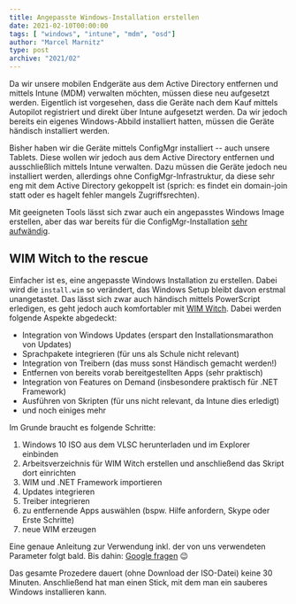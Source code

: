 ```yaml
---
title: Angepasste Windows-Installation erstellen
date: 2021-02-10T00:00:00
tags: [ "windows", "intune", "mdm", "osd"]
author: "Marcel Marnitz"
type: post
archive: "2021/02"
---
```


Da wir unsere mobilen Endgeräte aus dem Active Directory entfernen und mittels Intune (MDM) verwalten möchten, müssen diese neu aufgesetzt werden. Eigentlich ist vorgesehen, dass die Geräte nach dem Kauf mittels Autopilot registriert und direkt über Intune aufgesetzt werden. Da wir jedoch bereits ein eigenes Windows-Abbild installiert hatten, müssen die Geräte händisch installiert werden.

<!--more-->

Bisher haben wir die Geräte mittels ConfigMgr installiert -- auch unsere Tablets. Diese wollen wir jedoch aus dem Active Directory entfernen und ausschließlich mittels Intune verwalten. Dazu müssen die Geräte jedoch neu installiert werden, allerdings ohne ConfigMgr-Infrastruktur, da diese sehr eng mit dem Active Directory gekoppelt ist (sprich: es findet ein domain-join statt oder es hagelt fehler mangels Zugriffsrechten). 

Mit geeigneten Tools lässt sich zwar auch ein angepasstes Windows Image erstellen, aber das war bereits für die ConfigMgr-Installation [sehr aufwändig](/tutorials/sccm/osd/manual-capture/).

## WIM Witch to the rescue

Einfacher ist es, eine angepasste Windows Installation zu erstellen. Dabei wird die `install.wim` so verändert, das Windows Setup bleibt davon erstmal unangetastet. Das lässt sich zwar auch händisch mittels PowerScript erledigen, es geht jedoch auch komfortabler mit [WIM Witch](https://www.powershellgallery.com/packages/WIMWitch). Dabei werden folgende Aspekte abgedeckt:

* Integration von Windows Updates (erspart den Installationsmarathon von Updates)
* Sprachpakete integrieren (für uns als Schule nicht relevant)
* Integration von Treibern (das muss sonst Händisch gemacht werden!)
* Entfernen von bereits vorab bereitgestellten Apps (sehr praktisch)
* Integration von Features on Demand (insbesondere praktisch für .NET Framework)
* Ausführen von Skripten (für uns nicht relevant, da Intune dies erledigt)
* und noch einiges mehr

Im Grunde braucht es folgende Schritte:

1. Windows 10 ISO aus dem VLSC herunterladen und im Explorer einbinden
2. Arbeitsverzeichnis für WIM Witch erstellen und anschließend das Skript dort einrichten
3. WIM und .NET Framework importieren
4. Updates integrieren
5. Treiber integrieren
6. zu entfernende Apps auswählen (bspw. Hilfe anfordern, Skype oder Erste Schritte)
7. neue WIM erzeugen

Eine genaue Anleitung zur Verwendung inkl. der von uns verwendeten Parameter folgt bald. Bis dahin: [Google fragen](https://www.google.com/search?q=wimwitch) :wink:

Das gesamte Prozedere dauert (ohne Download der ISO-Datei) keine 30 Minuten. Anschließend hat man einen Stick, mit dem man ein sauberes Windows installieren kann.